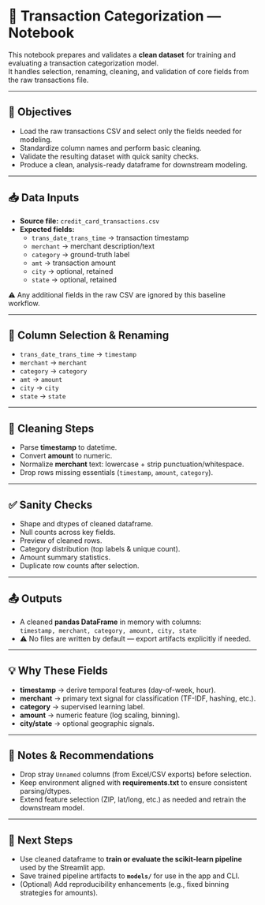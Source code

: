 # 📝 Transaction Categorization — Notebook

This notebook prepares and validates a **clean dataset** for training and evaluating a transaction categorization model.  
It handles selection, renaming, cleaning, and validation of core fields from the raw transactions file.

---

## 🎯 Objectives

- Load the raw transactions CSV and select only the fields needed for modeling.
- Standardize column names and perform basic cleaning.
- Validate the resulting dataset with quick sanity checks.
- Produce a clean, analysis-ready dataframe for downstream modeling.

---

## 📥 Data Inputs

- **Source file:** `credit_card_transactions.csv`
- **Expected fields:**
  - `trans_date_trans_time` → transaction timestamp
  - `merchant` → merchant description/text
  - `category` → ground-truth label
  - `amt` → transaction amount
  - `city` → optional, retained
  - `state` → optional, retained

⚠️ Any additional fields in the raw CSV are ignored by this baseline workflow.

---

## 🔄 Column Selection & Renaming

- `trans_date_trans_time` → `timestamp`
- `merchant` → `merchant`
- `category` → `category`
- `amt` → `amount`
- `city` → `city`
- `state` → `state`

---

## 🧹 Cleaning Steps

- Parse **timestamp** to datetime.
- Convert **amount** to numeric.
- Normalize **merchant** text: lowercase + strip punctuation/whitespace.
- Drop rows missing essentials (`timestamp`, `amount`, `category`).

---

## ✅ Sanity Checks

- Shape and dtypes of cleaned dataframe.
- Null counts across key fields.
- Preview of cleaned rows.
- Category distribution (top labels & unique count).
- Amount summary statistics.
- Duplicate row counts after selection.

---

## 📤 Outputs

- A cleaned **pandas DataFrame** in memory with columns:  
  `timestamp, merchant, category, amount, city, state`
- ⚠️ No files are written by default — export artifacts explicitly if needed.

---

## 💡 Why These Fields

- **timestamp** → derive temporal features (day-of-week, hour).
- **merchant** → primary text signal for classification (TF-IDF, hashing, etc.).
- **category** → supervised learning label.
- **amount** → numeric feature (log scaling, binning).
- **city/state** → optional geographic signals.

---

## 📝 Notes & Recommendations

- Drop stray `Unnamed` columns (from Excel/CSV exports) before selection.
- Keep environment aligned with **requirements.txt** to ensure consistent parsing/dtypes.
- Extend feature selection (ZIP, lat/long, etc.) as needed and retrain the downstream model.

---

## 🚀 Next Steps

- Use cleaned dataframe to **train or evaluate the scikit-learn pipeline** used by the Streamlit app.
- Save trained pipeline artifacts to **`models/`** for use in the app and CLI.
- (Optional) Add reproducibility enhancements (e.g., fixed binning strategies for amounts).
